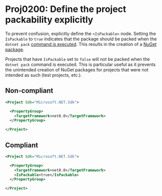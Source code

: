 # Proj0200: Define the project packability explicitly
To prevent confusion, explicitly define the `<IsPackable>` node. Setting the 
`IsPackable` to `true` indicates that the package should be packed when the
`dotnet pack` [command is executed]((https://learn.microsoft.com/nuget/create-packages/creating-a-package-msbuild)).
This results in the creation of a [NuGet package](../general/nuget-packages.md).

Projects that have `IsPackable` set to `false` will not be packed when the
`dotnet pack` command is executed. This is particular useful as it prevents the
unintended creation of NuGet packages for projects that were not intended as
such (test projects, etc.).

## Non-compliant
``` XML
<Project Sdk="Microsoft.NET.Sdk">

  <PropertyGroup>
    <TargetFramework>net8.0</TargetFramework>
  </PropertyGroup>

</Project>
```

## Compliant
``` XML
<Project Sdk="Microsoft.NET.Sdk">

  <PropertyGroup>
    <TargetFramework>net8.0</TargetFramework>
    <IsPackable>true</IsPackable>
  </PropertyGroup>

</Project>
```
